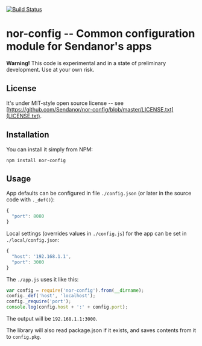 [![Build Status](https://secure.travis-ci.org/Sendanor/nor-config.png?branch=master)](http://travis-ci.org/Sendanor/nor-config)

nor-config -- Common configuration module for Sendanor's apps
=============================================================

**Warning!** This code is experimental and in a state of preliminary development. Use at your own risk.

License
-------

It's under MIT-style open source license -- see [https://github.com/Sendanor/nor-config/blob/master/LICENSE.txt](LICENSE.txt).

Installation
------------

You can install it simply from NPM:

	npm install nor-config

Usage
-----

App defaults can be configured in file `./config.json` (or later in the source code with `._def()`):

```javascript
{
  "port": 8080
}
```

Local settings (overrides values in `./config.js`) for the app can be set in `./local/config.json`:

```javascript
{
  "host": '192.168.1.1',
  "port": 3000
}
```

The `./app.js` uses it like this:

```javascript
var config = require('nor-config').from(__dirname);
config._def('host', 'localhost');
config._require('port');
console.log(config.host + ':' + config.port);
```

The output will be `192.168.1.1:3000`.

The library will also read package.json if it exists, and saves contents from it to `config.pkg`.
